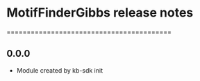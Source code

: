# MotifFinderGibbs release notes
=========================================

0.0.0
-----
* Module created by kb-sdk init

